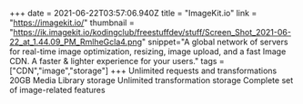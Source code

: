 +++
date = 2021-06-22T03:57:06.940Z
title = "ImageKit.io"
link = "https://imagekit.io/"
thumbnail = "https://ik.imagekit.io/kodingclub/freestuffdev/stuff/Screen_Shot_2021-06-22_at_1.44.09_PM_RmlheGcla4.png"
snippet="A global network of servers for real-time image optimization,  resizing, image upload, and a fast Image CDN. A faster & lighter experience for your users."
tags = ["CDN","image","storage"]
+++
Unlimited requests and transformations
20GB Media Library storage
Unlimited transformation storage
Complete set of image-related features
